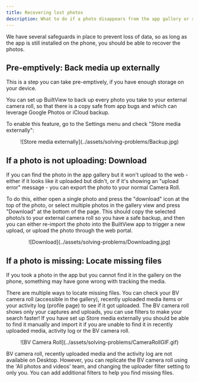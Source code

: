 ```yaml
---
title: Recovering lost photos
description: What to do if a photo disappears from the app gallery or refuses to upload.
---
```


We have several safeguards in place to prevent loss of data, so as long as the app is still installed on the phone, you should be able to recover the photos.

## Pre-emptively: Back media up externally

This is a step you can take pre-emptively, if you have enough storage on your device. 

You can set up BuiltView to back up every photo you take to your external camera roll, so that there is a copy safe from app bugs and which can leverage Google Photos or iCloud backup.

To enable this feature, go to the Settings menu and check "Store media externally":

<center>
![Store media externally](../assets/solving-problems/Backup.jpg)
</center>

## If a photo is not uploading: Download

If you can find the photo in the app gallery but it won't upload to the web - either if it looks like it uploaded but didn't, or if it's showing an "upload error" message - you can export the photo to your normal Camera Roll.

To do this, either open a single photo and press the "download" icon at the top of the photo, or select multiple photos in the gallery view and press "Download" at the bottom of the page.  This should copy the selected photo/s to your external camera roll so you have a safe backup, and then you can either re-import the photo into the BuiltView app to trigger a new upload, or upload the photo through the web portal.

<center>
![Download](../assets/solving-problems/Downloading.jpg)
</center>

## If a photo is missing: Locate missing files

If you took a photo in the app but you cannot find it in the gallery on the phone, something may have gone wrong with tracking the media.

There are multiple ways to locate missing files. You can check your BV camera roll (accessible in the gallery), recently uploaded media items or your activity log (profile page) to see if it got uploaded. The BV camera roll shows only your captures and uploads, you can use filters to make your search faster! If you have set up Store media externally you should be able to find it manually and import it if you are unable to find it in recently uploaded media, activity log or the BV camera roll.

<center>
![BV Camera Roll](../assets/solving-problems/CameraRollGIF.gif)
</center>

BV camera roll, recently uploaded media and the activity log are not available on Desktop. However, you can replicate the BV camera roll using the 'All photos and videos' team, and changing the uploader filter setting to only you. You can add additional filters to help you find missing files.
